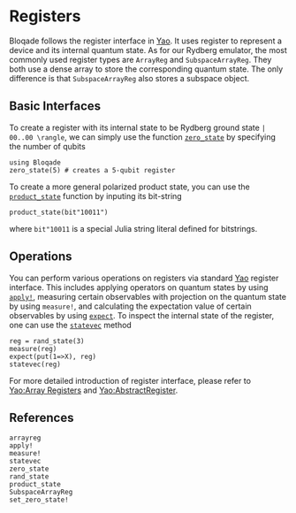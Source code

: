 # Registers

Bloqade follows the register interface in [Yao](https://yaoquantum.org). It uses register to 
represent a device and its internal quantum state.
As for our Rydberg emulator, the most commonly used register types are `ArrayReg`
and `SubspaceArrayReg`. They both use a dense array to store
the corresponding quantum state. The only difference is that `SubspaceArrayReg` also stores
a subspace object.

## Basic Interfaces


To create a register with its internal state to be Rydberg ground state ``| 00..00 \rangle``, we can simply use 
the function [`zero_state`](@ref) by specifying the number of qubits

```@repl registers
using Bloqade
zero_state(5) # creates a 5-qubit register
```

To create a more general polarized product state, you can use the [`product_state`](@ref) function by inputing its bit-string

```@repl registers
product_state(bit"10011")
```
where `bit"10011` is a special Julia string literal defined for bitstrings.



## Operations

You can perform various operations on registers via standard [Yao](https://yaoquantum.org)
register interface. This includes applying operators on quantum 
states by using [`apply!`](@ref), measuring certain observables with 
projection on the quantum state by using `measure!`, and
calculating the expectation value of certain observables by using 
[`expect`](@ref). To inspect the internal state of the register, one 
can use the [`statevec`](@ref) method


```@repl registers
reg = rand_state(3)
measure(reg)
expect(put(1=>X), reg)
statevec(reg)
```

For more detailed introduction of register interface, please
refer to [Yao:Array Registers](https://docs.yaoquantum.org/dev/man/array_registers.html) and [Yao:AbstractRegister](https://docs.yaoquantum.org/dev/man/registers.html).


## References

```@docs
arrayreg
apply!
measure!
statevec
zero_state
rand_state
product_state
SubspaceArrayReg
set_zero_state!
```
